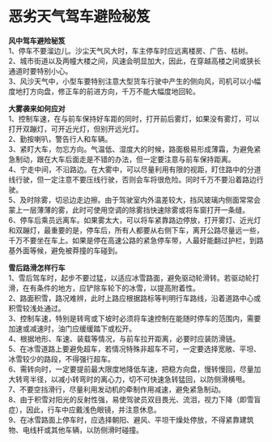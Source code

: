 # 恶劣天气驾车避险秘笈  

**风中驾车避险秘笈**  
1、停车不要溜边儿。沙尘天气风大时，车主停车时应远离楼房、广告、枯树。  
2、城市街道以及两幢大楼之间，风速会明显加大，因此，在穿越高楼之间或狭长通道时要特别小心。  
3、风沙天气中，小型车要特别注意大型货车行驶中产生的侧向风，司机可以小幅度地打方向盘，修正车的前进方向，千万不能大幅度地回轮。  
  
**大雾袭来如何应对**  
1、控制车速，在与前车保持好车距的同时，打开前后雾灯，如果没有雾灯，可以打开双蹦灯，可开近光灯，但别开远光灯。  
2、勤按喇叭，警告行人和车辆。  
3、紧盯大车，勿忘方向。气温低、湿度大的时候，路面极易形成薄霜，为避免紧急制动，跟在大车后面走是不错的办法，但一定要注意与前车保持距离。  
4、宁走中间，不沿路边。在大雾中，可以尽量利用有限的视距，盯住路中的分道线行驶，但一定注意不要压线行驶，否则会车将很危险。同时千万不要沿着路边行驶。  
5、及时除雾，切忌边走边擦。由于驾驶室内外温差较大，挡风玻璃内侧面常常会蒙上一层薄薄的雾，此时可使用空调的除雾挡快速除雾或将车窗打开一条缝。  
6、停车后乘员远离车。如果雾太大，可以将车紧靠路边停放，打开雾灯、近光灯和双蹦灯，最重要的是，停车后，所有人都要从右侧下车，离开公路尽量远一些，千万不要坐在车上。如果是停在高速公路的紧急停车带，人最好能翻过护栏，到路基外面等候，避免被莽撞的车碰到。  
  
**雪后路滑怎样行车**  
1、雪后驾车时，起步不要过猛，以适应冰雪路面，避免驱动轮滑转。若驱动轮打滑，在有条件的地方，应铲除车轮下的冰雪，以提高附着性。  
2、路面积雪，路况难辨，此时上路应根据路标等判明行车路线，沿着道路中心或积雪较浅处通过。  
3、控制车速，特别是转弯或下坡时必须将车速控制在能随时停车的范围内，需要加速或减速时，油门应缓缓踏下或松开。  
4、根据地形、车速、装载等情况，与前车拉开距离，必要时应装防滑链。  
5、在冰雪道路上要避免超车，若情况特殊非超车不可，一定要选择宽敞、平坦、冰雪较少的路段，不得强行超车。  
6、需转向时，一定要提前最大限度地降低车速，把稳方向盘，慢转慢回，尽量加大转弯半径，以减小转弯时的离心力，切不可快速急转猛回，以防侧滑横甩。  
7、不要空挡滑行，尽量利用发动机的牵制作用减速，避免紧急制动。  
8、由于积雪对阳光的反射性强，易使驾驶员双目畏光、流泪，视力下降（即雪盲症），因此，行车中应戴浅色眼镜，并注意休息。  
9、在冰雪路面上停车时，应选择朝阳、避风、平坦干燥处停放，不得紧靠建筑物、电线杆或其他车辆，以防侧滑时碰撞。 